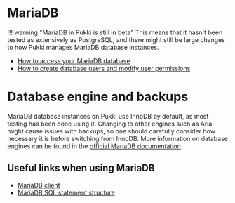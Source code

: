 # MariaDB
!!! warning "MariaDB in Pukki is still in beta"
    This means that it hasn't been tested as extensively as PostgreSQL, and there might still be
    large changes to how Pukki manages MariaDB database instances. 


* [How to access your MariaDB database](mariadb-accessing.md)
* [How to create database users and modify user permissions](mariadb-permissions.md)

# Database engine and backups

MariaDB database instances on Pukki use InnoDB by default, as most testing has been done using it.
Changing to other engines such as Aria might cause issues with backups, so one should carefully
consider how necessary it is before switching from InnoDB.
More information on database engines can be found in the
[official MariaDB documentation](https://mariadb.com/kb/en/storage-engines/).

## Useful links when using MariaDB
  * [MariaDB client](https://mariadb.com/kb/en/mariadb-client/)
  * [MariaDB SQL statement structure](https://mariadb.com/kb/en/sql-statements-structure/)

